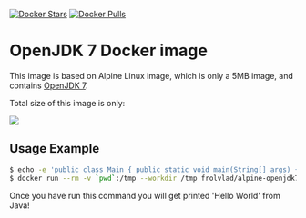 [![Docker Stars](https://img.shields.io/docker/stars/frolvlad/alpine-openjdk7.svg?style=flat-square)](https://hub.docker.com/r/frolvlad/alpine-openjdk7/)
[![Docker Pulls](https://img.shields.io/docker/pulls/frolvlad/alpine-openjdk7.svg?style=flat-square)](https://hub.docker.com/r/frolvlad/alpine-openjdk7/)


OpenJDK 7 Docker image
=======================

This image is based on Alpine Linux image, which is only a 5MB image, and contains
[OpenJDK 7](http://openjdk.java.net/).

Total size of this image is only:

[![](https://badge.imagelayers.io/frolvlad/alpine-openjdk7:latest.svg)](https://imagelayers.io/?images=frolvlad/alpine-openjdk7:latest 'Get your own badge on imagelayers.io')


Usage Example
-------------

```bash
$ echo -e 'public class Main { public static void main(String[] args) { System.out.println("Hello World"); } }' > Main.java
$ docker run --rm -v `pwd`:/tmp --workdir /tmp frolvlad/alpine-openjdk7 sh -c '/usr/lib/jvm/default-jvm/bin/javac Main.java && java Main'
```

Once you have run this command you will get printed 'Hello World' from Java!
